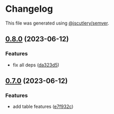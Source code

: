 # Changelog

This file was generated using [@jscutlery/semver](https://github.com/jscutlery/semver).

## [0.8.0](https://github.com/worldprinter/wdesign/compare/v0.7.0...v0.8.0) (2023-06-12)


### Features

* fix all deps ([da323d5](https://github.com/worldprinter/wdesign/commit/da323d59a1a44a3ddfb75d21c36ce1a46184f2bb))

## [0.7.0](https://github.com/worldprinter/wdesign/compare/v0.6.0...v0.7.0) (2023-06-12)


### Features

* add table features ([e7f932c](https://github.com/worldprinter/wdesign/commit/e7f932c1020d5768513bcc0d2db1b006de464a91))
